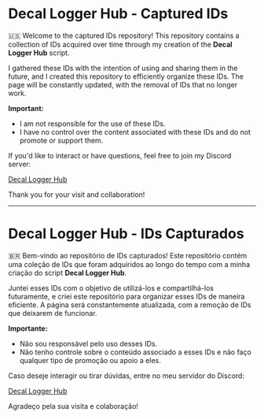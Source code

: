 # Decal Logger Hub - Captured IDs

🇺🇸 Welcome to the captured IDs repository! This repository contains a collection of IDs acquired over time through my creation of the **Decal Logger Hub** script.

I gathered these IDs with the intention of using and sharing them in the future, and I created this repository to efficiently organize these IDs. The page will be constantly updated, with the removal of IDs that no longer work.

**Important:**
- I am not responsible for the use of these IDs.
- I have no control over the content associated with these IDs and do not promote or support them.

If you'd like to interact or have questions, feel free to join my Discord server:

[Decal Logger Hub](https://discord.gg/4QRRmgEHxj)

Thank you for your visit and collaboration!

---

# Decal Logger Hub - IDs Capturados

🇧🇷 Bem-vindo ao repositório de IDs capturados! Este repositório contém uma coleção de IDs que foram adquiridos ao longo do tempo com a minha criação do script **Decal Logger Hub**.

Juntei esses IDs com o objetivo de utilizá-los e compartilhá-los futuramente, e criei este repositório para organizar esses IDs de maneira eficiente. A página será constantemente atualizada, com a remoção de IDs que deixarem de funcionar.

**Importante:**
- Não sou responsável pelo uso desses IDs.
- Não tenho controle sobre o conteúdo associado a esses IDs e não faço qualquer tipo de promoção ou apoio a eles.

Caso deseje interagir ou tirar dúvidas, entre no meu servidor do Discord:

[Decal Logger Hub](https://discord.gg/4QRRmgEHxj)

Agradeço pela sua visita e colaboração!
